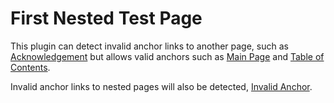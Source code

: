 # First Nested Test Page

This plugin can detect invalid anchor links to another page, such as 
[Acknowledgement](../index.md#BAD_ANCHOR) but allows valid anchors such as
[Main Page](../index.md#mkdocs-htmlproofer-plugin) and
[Table of Contents](../index.md#table-of-contents).

Invalid anchor links to nested pages will also be detected, 
[Invalid Anchor](./page2.md#BAD_ANCHOR).
